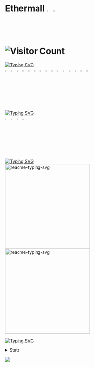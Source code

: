 # Ethermall <img width="3%" src="https://cdn.simpleicons.org/opencollective/lightblue, white"/> <img width="3%" src="https://cdn.simpleicons.org/githubsponsors"/><br> ![Visitor Count](https://profile-counter.glitch.me/kacperaan/count.svg)

[![Typing SVG](https://readme-typing-svg.demolab.com?font=Fira+Code&pause=1000&color=FFFFFF&random=false&width=435&lines=Tools+and+technologies)](https://git.io/typing-svg)
<br>
<img width="3%" src="https://cdn.simpleicons.org/linux/white"/>
<img width="3%" src="https://cdn.simpleicons.org/ubuntu/white"/>
<img width="3%" src="https://cdn.simpleicons.org/c/white"/>
<img width="3%" src="https://cdn.simpleicons.org/python/white"/>
<img width="3%" src="https://cdn.simpleicons.org/git/white"/>
<img width="3%" src="https://cdn.simpleicons.org/github/white"/>
<img width="3%" src="https://cdn.simpleicons.org/gnubash/white"/>
<img width="3%" src="https://cdn.simpleicons.org/visualstudiocode/white"/>
<img width="3%" src="https://cdn.simpleicons.org/replit/white"/>
<img width="3%" src="https://cdn.simpleicons.org/notepadplusplus/white"/>
<img width="3%" src="https://cdn.simpleicons.org/googlecolab/white"/>
<img width="3%" src="https://cdn.simpleicons.org/vim/white"/>
<img width="3%" src="https://cdn.simpleicons.org/firefox/white"/>
<img width="3%" src="https://cdn.simpleicons.org/torbrowser/white"/>
<img width="3%" src="https://cdn.simpleicons.org/gnu/white"/>

[![Typing SVG](https://readme-typing-svg.demolab.com?font=Fira+Code&pause=1000&color=FFFFFF&random=false&width=435&lines=Contact)](https://git.io/typing-svg)
<br>
<img width="3%" src="https://cdn.simpleicons.org/gmail/white"/>
<img width="3%" src="https://cdn.simpleicons.org/quora/white"/>
<img width="3%" src="https://cdn.simpleicons.org/reddit/white"/>
<img width="3%" src="https://cdn.simpleicons.org/x/white"/>

[![Typing SVG](https://readme-typing-svg.demolab.com?font=Fira+Code&pause=1000&color=FFFFFF&random=false&width=435&lines=Projects)](https://git.io/typing-svg)
<br> 
<a href="https://github.com/DenverCoder1/readme-typing-svg"><img width="278" src="https://denvercoder1-github-readme-stats.vercel.app/api/pin/?username=corsum&repo=rhaddon&theme=react&bg_color=1F222E&title_color=F85D7F&hide_border=true&icon_color=F8D866&show_icons=false" alt="readme-typing-svg"></a>
<a href="https://github.com/DenverCoder1/readme-typing-svg"><img width="278" src="https://denvercoder1-github-readme-stats.vercel.app/api/pin/?username=corsum&repo=corsum-info&theme=react&bg_color=1F222E&title_color=F85D7F&hide_border=true&icon_color=F8D866&show_icons=false" alt="readme-typing-svg"></a>

[![Typing SVG](https://readme-typing-svg.demolab.com?font=Fira+Code&pause=1000&color=FFFFFF&random=false&width=435&lines=Stats)](https://git.io/typing-svg)
<details>
  <summary>
    Stats
  </summary>
  
![Anurag's GitHub stats](https://github-readme-stats.vercel.app/api?username=kacperaan&show_icons=true&theme=dark)
![Top Langs](https://github-readme-stats.vercel.app/api/top-langs/?username=kacperaan&layout=compact)
</details>

<!--
![LINUX](https://img.shields.io/badge/Linux-FCC624?style=for-the-badge&logo=linux&logoColor=black)
![UBUNTU](https://img.shields.io/badge/Ubuntu-E95420?style=for-the-badge&logo=ubuntu&logoColor=white)
![C](https://img.shields.io/badge/C-00599C?style=for-the-badge&logo=c&logoColor=white)
![VIM](https://img.shields.io/badge/VIM-%2311AB00.svg?&style=for-the-badge&logo=vim&logoColor=white)
![GIT](https://img.shields.io/badge/GIT-E44C30?style=for-the-badge&logo=git&logoColor=white)
![GITHUB](https://img.shields.io/badge/GitHub-100000?style=for-the-badge&logo=github&logoColor=white)
![BASH](https://img.shields.io/badge/Shell_Script-121011?style=for-the-badge&logo=gnu-bash&logoColor=white)

<details>
  <summary>
   <img src="https://github.com/corsum/rhaddon/blob/main/branding/logo-white.png" width="3%">
  </summary>

  <a href="https://github.com/DenverCoder1/readme-typing-svg"><img width="278" src="https://denvercoder1-github-readme-stats.vercel.app/api/pin/?username=corsum&repo=rhaddon&theme=react&bg_color=1F222E&title_color=F85D7F&hide_border=true&icon_color=F8D866&show_icons=false" alt="readme-typing-svg"></a>
</details>

![](https://github-readme-stats.vercel.app/api/top-langs/?username=kacperaan&theme=blue-green)
![Anurag's GitHub stats](https://github-readme-stats.vercel.app/api?username=kacperaan&show_icons=true&theme=dark)

<a href="https://github.com/corsum/rhaddon/"><img src="https://github.com/corsum/rhaddon/blob/main/branding/logo-white.png" width="3%"></a>
![](https://github-readme-stats.vercel.app/api/top-langs/?username=kacperaan&theme=blue-green)

![Anurag's github stats](https://github-readme-stats.vercel.app/api?username=kacperaan&orgs=corsum)
![dsa](https://starchart.cc/corsum/rhaddon.svg)




<img width="3%" src="https://cdn.simpleicons.org/linux/black"/>
<img width="3%" src="https://cdn.simpleicons.org/ubuntu/orange,red"/>
<img width="3%" src="https://cdn.simpleicons.org/c/gray"/>
<img width="3%" src="https://cdn.simpleicons.org/python/darkblue,green"/>
<img width="3%" src="https://cdn.simpleicons.org/git/orange,yellow"/>
<img width="3%" src="https://cdn.simpleicons.org/github/white"/>
<img width="3%" src="https://cdn.simpleicons.org/gnubash/black"/>
<img width="3%" src="https://cdn.simpleicons.org/visualstudiocode/darkblue,green"/>
<img width="3%" src="https://cdn.simpleicons.org/replit/orange,yellow"/>
<img width="3%" src="https://cdn.simpleicons.org/notepadplusplus/green,yellow"/>
<img width="3%" src="https://cdn.simpleicons.org/googlecolab/yellow,red"/>
<img width="3%" src="https://cdn.simpleicons.org/vim/green"/>
<img width="3%" src="https://cdn.simpleicons.org/firefox/red,yellow"/>
<img width="3%" src="https://cdn.simpleicons.org/torbrowser/purple"/>
<img width="3%" src="https://cdn.simpleicons.org/gnu/white"/>


-->
![](https://komarev.com/ghpvc/?username=kacperaan&style=for-the-badge)
